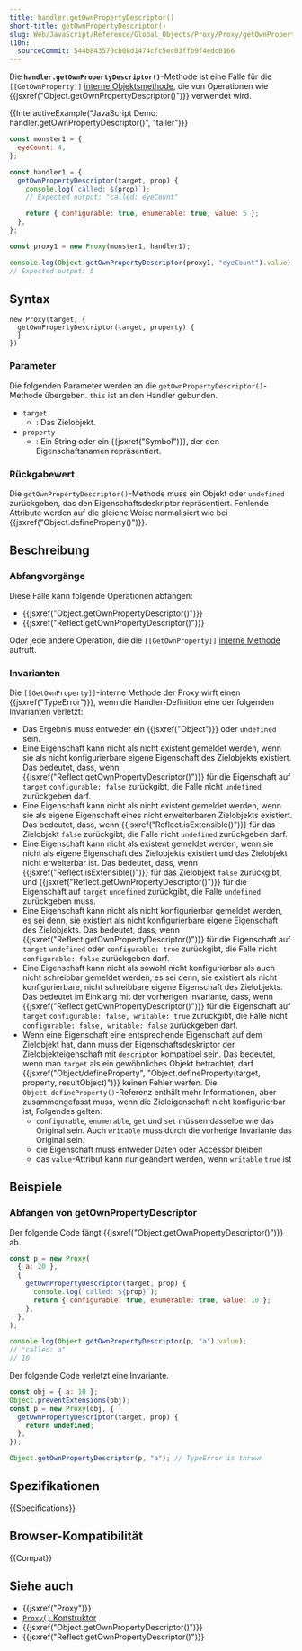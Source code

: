 ```yaml
---
title: handler.getOwnPropertyDescriptor()
short-title: getOwnPropertyDescriptor()
slug: Web/JavaScript/Reference/Global_Objects/Proxy/Proxy/getOwnPropertyDescriptor
l10n:
  sourceCommit: 544b843570cb08d1474cfc5ec03ffb9f4edc0166
---
```


Die **`handler.getOwnPropertyDescriptor()`**-Methode ist eine Falle für die `[[GetOwnProperty]]` [interne Objektsmethode](/de/docs/Web/JavaScript/Reference/Global_Objects/Proxy#object_internal_methods), die von Operationen wie {{jsxref("Object.getOwnPropertyDescriptor()")}} verwendet wird.

{{InteractiveExample("JavaScript Demo: handler.getOwnPropertyDescriptor()", "taller")}}

```js interactive-example
const monster1 = {
  eyeCount: 4,
};

const handler1 = {
  getOwnPropertyDescriptor(target, prop) {
    console.log(`called: ${prop}`);
    // Expected output: "called: eyeCount"

    return { configurable: true, enumerable: true, value: 5 };
  },
};

const proxy1 = new Proxy(monster1, handler1);

console.log(Object.getOwnPropertyDescriptor(proxy1, "eyeCount").value);
// Expected output: 5
```

## Syntax

```js-nolint
new Proxy(target, {
  getOwnPropertyDescriptor(target, property) {
  }
})
```

### Parameter

Die folgenden Parameter werden an die `getOwnPropertyDescriptor()`-Methode übergeben. `this` ist an den Handler gebunden.

- `target`
  - : Das Zielobjekt.
- `property`
  - : Ein String oder ein {{jsxref("Symbol")}}, der den Eigenschaftsnamen repräsentiert.

### Rückgabewert

Die `getOwnPropertyDescriptor()`-Methode muss ein Objekt oder `undefined` zurückgeben, das den Eigenschaftsdeskriptor repräsentiert. Fehlende Attribute werden auf die gleiche Weise normalisiert wie bei {{jsxref("Object.defineProperty()")}}.

## Beschreibung

### Abfangvorgänge

Diese Falle kann folgende Operationen abfangen:

- {{jsxref("Object.getOwnPropertyDescriptor()")}}
- {{jsxref("Reflect.getOwnPropertyDescriptor()")}}

Oder jede andere Operation, die die `[[GetOwnProperty]]` [interne Methode](/de/docs/Web/JavaScript/Reference/Global_Objects/Proxy#object_internal_methods) aufruft.

### Invarianten

Die `[[GetOwnProperty]]`-interne Methode der Proxy wirft einen {{jsxref("TypeError")}}, wenn die Handler-Definition eine der folgenden Invarianten verletzt:

- Das Ergebnis muss entweder ein {{jsxref("Object")}} oder `undefined` sein.
- Eine Eigenschaft kann nicht als nicht existent gemeldet werden, wenn sie als nicht konfigurierbare eigene Eigenschaft des Zielobjekts existiert. Das bedeutet, dass, wenn {{jsxref("Reflect.getOwnPropertyDescriptor()")}} für die Eigenschaft auf `target` `configurable: false` zurückgibt, die Falle nicht `undefined` zurückgeben darf.
- Eine Eigenschaft kann nicht als nicht existent gemeldet werden, wenn sie als eigene Eigenschaft eines nicht erweiterbaren Zielobjekts existiert. Das bedeutet, dass, wenn {{jsxref("Reflect.isExtensible()")}} für das Zielobjekt `false` zurückgibt, die Falle nicht `undefined` zurückgeben darf.
- Eine Eigenschaft kann nicht als existent gemeldet werden, wenn sie nicht als eigene Eigenschaft des Zielobjekts existiert und das Zielobjekt nicht erweiterbar ist. Das bedeutet, dass, wenn {{jsxref("Reflect.isExtensible()")}} für das Zielobjekt `false` zurückgibt, und {{jsxref("Reflect.getOwnPropertyDescriptor()")}} für die Eigenschaft auf `target` `undefined` zurückgibt, die Falle `undefined` zurückgeben muss.
- Eine Eigenschaft kann nicht als nicht konfigurierbar gemeldet werden, es sei denn, sie existiert als nicht konfigurierbare eigene Eigenschaft des Zielobjekts. Das bedeutet, dass, wenn {{jsxref("Reflect.getOwnPropertyDescriptor()")}} für die Eigenschaft auf `target` `undefined` oder `configurable: true` zurückgibt, die Falle nicht `configurable: false` zurückgeben darf.
- Eine Eigenschaft kann nicht als sowohl nicht konfigurierbar als auch nicht schreibbar gemeldet werden, es sei denn, sie existiert als nicht konfigurierbare, nicht schreibbare eigene Eigenschaft des Zielobjekts. Das bedeutet im Einklang mit der vorherigen Invariante, dass, wenn {{jsxref("Reflect.getOwnPropertyDescriptor()")}} für die Eigenschaft auf `target` `configurable: false, writable: true` zurückgibt, die Falle nicht `configurable: false, writable: false` zurückgeben darf.
- Wenn eine Eigenschaft eine entsprechende Eigenschaft auf dem Zielobjekt hat, dann muss der Eigenschaftsdeskriptor der Zielobjekteigenschaft mit `descriptor` kompatibel sein. Das bedeutet, wenn man `target` als ein gewöhnliches Objekt betrachtet, darf {{jsxref("Object/defineProperty", "Object.defineProperty(target, property, resultObject)")}} keinen Fehler werfen. Die `Object.defineProperty()`-Referenz enthält mehr Informationen, aber zusammengefasst muss, wenn die Zieleigenschaft nicht konfigurierbar ist, Folgendes gelten:
  - `configurable`, `enumerable`, `get` und `set` müssen dasselbe wie das Original sein. Auch `writable` muss durch die vorherige Invariante das Original sein.
  - die Eigenschaft muss entweder Daten oder Accessor bleiben
  - das `value`-Attribut kann nur geändert werden, wenn `writable` `true` ist

## Beispiele

### Abfangen von getOwnPropertyDescriptor

Der folgende Code fängt {{jsxref("Object.getOwnPropertyDescriptor()")}} ab.

```js
const p = new Proxy(
  { a: 20 },
  {
    getOwnPropertyDescriptor(target, prop) {
      console.log(`called: ${prop}`);
      return { configurable: true, enumerable: true, value: 10 };
    },
  },
);

console.log(Object.getOwnPropertyDescriptor(p, "a").value);
// "called: a"
// 10
```

Der folgende Code verletzt eine Invariante.

```js example-bad
const obj = { a: 10 };
Object.preventExtensions(obj);
const p = new Proxy(obj, {
  getOwnPropertyDescriptor(target, prop) {
    return undefined;
  },
});

Object.getOwnPropertyDescriptor(p, "a"); // TypeError is thrown
```

## Spezifikationen

{{Specifications}}

## Browser-Kompatibilität

{{Compat}}

## Siehe auch

- {{jsxref("Proxy")}}
- [`Proxy()` Konstruktor](/de/docs/Web/JavaScript/Reference/Global_Objects/Proxy/Proxy)
- {{jsxref("Object.getOwnPropertyDescriptor()")}}
- {{jsxref("Reflect.getOwnPropertyDescriptor()")}}
